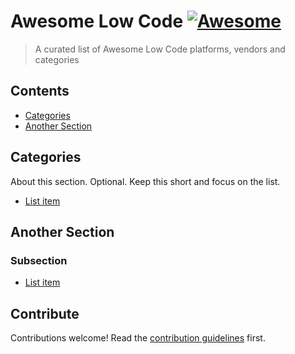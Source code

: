 # Awesome Low Code [![Awesome](https://awesome.re/badge.svg)](https://awesome.re)

> A curated list of Awesome Low Code platforms, vendors and categories


## Contents

- [Categories](#categories)
- [Another Section](#another-section)


## Categories

About this section. Optional. Keep this short and focus on the list.

- [List item](http://example.com)


## Another Section

### Subsection

- [List item](http://google.com)

## Contribute

Contributions welcome! Read the [contribution guidelines](contributing.md) first.
